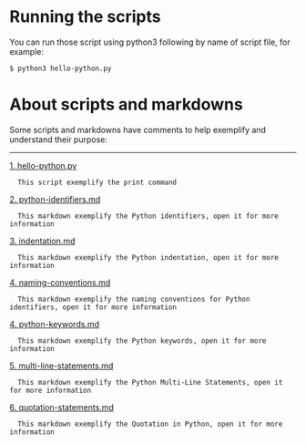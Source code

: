 # Running the scripts

You can run those script using python3 following by name of script file, for example:

```
$ python3 hello-python.py
```

# About scripts and markdowns

Some scripts and markdowns have comments to help exemplify and understand their purpose:

---

[1. hello-python.py](./hello-python.py)

```
  This script exemplify the print command
```

[2. python-identifiers.md](./python-identifiers.md)

```
  This markdown exemplify the Python identifiers, open it for more information
```

[3. indentation.md](./indentation.md)

```
  This markdown exemplify the Python indentation, open it for more information
```

[4. naming-conventions.md](./naming-conventions.md)

```
  This markdown exemplify the naming conventions for Python identifiers, open it for more information
```

[4. python-keywords.md](./python-keywords.md)

```
  This markdown exemplify the Python keywords, open it for more information
```

[5. multi-line-statements.md](./multi-line-statements.md)

```
  This markdown exemplify the Python Multi-Line Statements, open it for more information
```

[6. quotation-statements.md](./quotation-statements.md)

```
  This markdown exemplify the Quotation in Python, open it for more information
```
